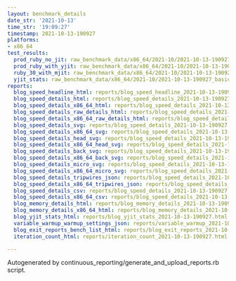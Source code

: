 ```yaml
---
layout: benchmark_details
date_str: '2021-10-13'
time_str: '19:09:27'
timestamp: 2021-10-13-190927
platforms:
- x86_64
test_results:
  prod_ruby_no_jit: raw_benchmark_data/x86_64/2021-10/2021-10-13-190927_basic_benchmark_prod_ruby_no_jit.json
  prod_ruby_with_yjit: raw_benchmark_data/x86_64/2021-10/2021-10-13-190927_basic_benchmark_prod_ruby_with_yjit.json
  ruby_30_with_mjit: raw_benchmark_data/x86_64/2021-10/2021-10-13-190927_basic_benchmark_ruby_30_with_mjit.json
  yjit_stats: raw_benchmark_data/x86_64/2021-10/2021-10-13-190927_basic_benchmark_yjit_stats.json
reports:
  blog_speed_headline_html: reports/blog_speed_headline_2021-10-13-190927.html
  blog_speed_details_html: reports/blog_speed_details_2021-10-13-190927.html
  blog_speed_details_x86_64_html: reports/blog_speed_details_2021-10-13-190927.x86_64.html
  blog_speed_details_raw_details_html: reports/blog_speed_details_2021-10-13-190927.raw_details.html
  blog_speed_details_x86_64_raw_details_html: reports/blog_speed_details_2021-10-13-190927.x86_64.raw_details.html
  blog_speed_details_svg: reports/blog_speed_details_2021-10-13-190927.svg
  blog_speed_details_x86_64_svg: reports/blog_speed_details_2021-10-13-190927.x86_64.svg
  blog_speed_details_head_svg: reports/blog_speed_details_2021-10-13-190927.head.svg
  blog_speed_details_x86_64_head_svg: reports/blog_speed_details_2021-10-13-190927.x86_64.head.svg
  blog_speed_details_back_svg: reports/blog_speed_details_2021-10-13-190927.back.svg
  blog_speed_details_x86_64_back_svg: reports/blog_speed_details_2021-10-13-190927.x86_64.back.svg
  blog_speed_details_micro_svg: reports/blog_speed_details_2021-10-13-190927.micro.svg
  blog_speed_details_x86_64_micro_svg: reports/blog_speed_details_2021-10-13-190927.x86_64.micro.svg
  blog_speed_details_tripwires_json: reports/blog_speed_details_2021-10-13-190927.tripwires.json
  blog_speed_details_x86_64_tripwires_json: reports/blog_speed_details_2021-10-13-190927.x86_64.tripwires.json
  blog_speed_details_csv: reports/blog_speed_details_2021-10-13-190927.csv
  blog_speed_details_x86_64_csv: reports/blog_speed_details_2021-10-13-190927.x86_64.csv
  blog_memory_details_html: reports/blog_memory_details_2021-10-13-190927.html
  blog_memory_details_x86_64_html: reports/blog_memory_details_2021-10-13-190927.x86_64.html
  blog_yjit_stats_html: reports/blog_yjit_stats_2021-10-13-190927.html
  variable_warmup_warmup_settings_json: reports/variable_warmup_2021-10-13-190927.warmup_settings.json
  blog_exit_reports_bench_list_html: reports/blog_exit_reports_2021-10-13-190927.bench_list.html
  iteration_count_html: reports/iteration_count_2021-10-13-190927.html

---
```

Autogenerated by continuous_reporting/generate_and_upload_reports.rb script.
